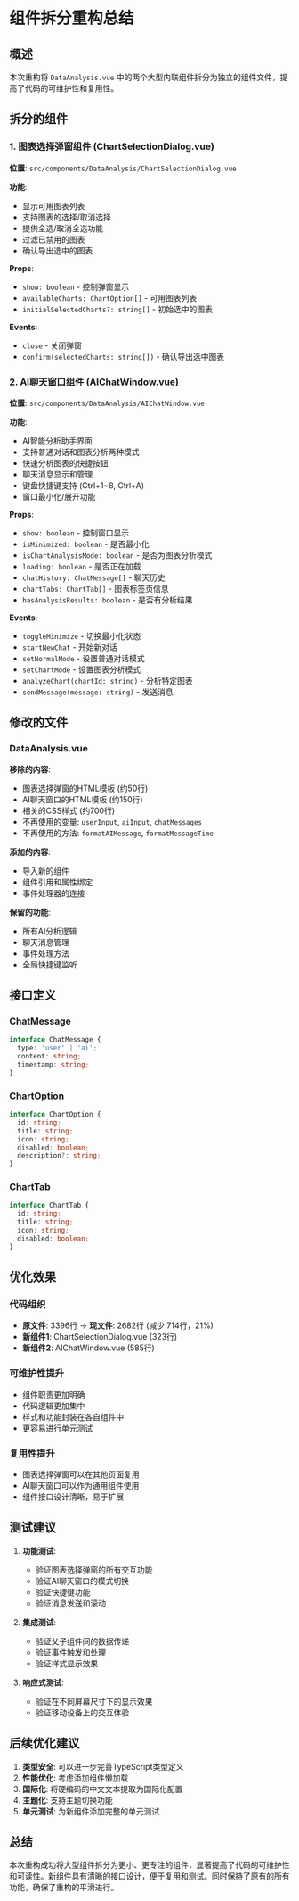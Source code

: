 # 组件拆分重构总结

## 概述
本次重构将 `DataAnalysis.vue` 中的两个大型内联组件拆分为独立的组件文件，提高了代码的可维护性和复用性。

## 拆分的组件

### 1. 图表选择弹窗组件 (ChartSelectionDialog.vue)
**位置**: `src/components/DataAnalysis/ChartSelectionDialog.vue`

**功能**:
- 显示可用图表列表
- 支持图表的选择/取消选择
- 提供全选/取消全选功能
- 过滤已禁用的图表
- 确认导出选中的图表

**Props**:
- `show: boolean` - 控制弹窗显示
- `availableCharts: ChartOption[]` - 可用图表列表
- `initialSelectedCharts?: string[]` - 初始选中的图表

**Events**:
- `close` - 关闭弹窗
- `confirm(selectedCharts: string[])` - 确认导出选中图表

### 2. AI聊天窗口组件 (AIChatWindow.vue)
**位置**: `src/components/DataAnalysis/AIChatWindow.vue`

**功能**:
- AI智能分析助手界面
- 支持普通对话和图表分析两种模式
- 快速分析图表的快捷按钮
- 聊天消息显示和管理
- 键盘快捷键支持 (Ctrl+1~8, Ctrl+A)
- 窗口最小化/展开功能

**Props**:
- `show: boolean` - 控制窗口显示
- `isMinimized: boolean` - 是否最小化
- `isChartAnalysisMode: boolean` - 是否为图表分析模式
- `loading: boolean` - 是否正在加载
- `chatHistory: ChatMessage[]` - 聊天历史
- `chartTabs: ChartTab[]` - 图表标签页信息
- `hasAnalysisResults: boolean` - 是否有分析结果

**Events**:
- `toggleMinimize` - 切换最小化状态
- `startNewChat` - 开始新对话
- `setNormalMode` - 设置普通对话模式
- `setChartMode` - 设置图表分析模式
- `analyzeChart(chartId: string)` - 分析特定图表
- `sendMessage(message: string)` - 发送消息

## 修改的文件

### DataAnalysis.vue
**移除的内容**:
- 图表选择弹窗的HTML模板 (约50行)
- AI聊天窗口的HTML模板 (约150行)
- 相关的CSS样式 (约700行)
- 不再使用的变量: `userInput`, `aiInput`, `chatMessages`
- 不再使用的方法: `formatAIMessage`, `formatMessageTime`

**添加的内容**:
- 导入新的组件
- 组件引用和属性绑定
- 事件处理器的连接

**保留的功能**:
- 所有AI分析逻辑
- 聊天消息管理
- 事件处理方法
- 全局快捷键监听

## 接口定义

### ChatMessage
```typescript
interface ChatMessage {
  type: 'user' | 'ai';
  content: string;
  timestamp: string;
}
```

### ChartOption
```typescript
interface ChartOption {
  id: string;
  title: string;
  icon: string;
  disabled: boolean;
  description?: string;
}
```

### ChartTab
```typescript
interface ChartTab {
  id: string;
  title: string;
  icon: string;
  disabled: boolean;
}
```

## 优化效果

### 代码组织
- **原文件**: 3396行 → **现文件**: 2682行 (减少 714行，21%)
- **新组件1**: ChartSelectionDialog.vue (323行)
- **新组件2**: AIChatWindow.vue (585行)

### 可维护性提升
- 组件职责更加明确
- 代码逻辑更加集中
- 样式和功能封装在各自组件中
- 更容易进行单元测试

### 复用性提升
- 图表选择弹窗可以在其他页面复用
- AI聊天窗口可以作为通用组件使用
- 组件接口设计清晰，易于扩展

## 测试建议

1. **功能测试**:
   - 验证图表选择弹窗的所有交互功能
   - 验证AI聊天窗口的模式切换
   - 验证快捷键功能
   - 验证消息发送和滚动

2. **集成测试**:
   - 验证父子组件间的数据传递
   - 验证事件触发和处理
   - 验证样式显示效果

3. **响应式测试**:
   - 验证在不同屏幕尺寸下的显示效果
   - 验证移动设备上的交互体验

## 后续优化建议

1. **类型安全**: 可以进一步完善TypeScript类型定义
2. **性能优化**: 考虑添加组件懒加载
3. **国际化**: 将硬编码的中文文本提取为国际化配置
4. **主题化**: 支持主题切换功能
5. **单元测试**: 为新组件添加完整的单元测试

## 总结

本次重构成功将大型组件拆分为更小、更专注的组件，显著提高了代码的可维护性和可读性。新组件具有清晰的接口设计，便于复用和测试。同时保持了原有的所有功能，确保了重构的平滑进行。 